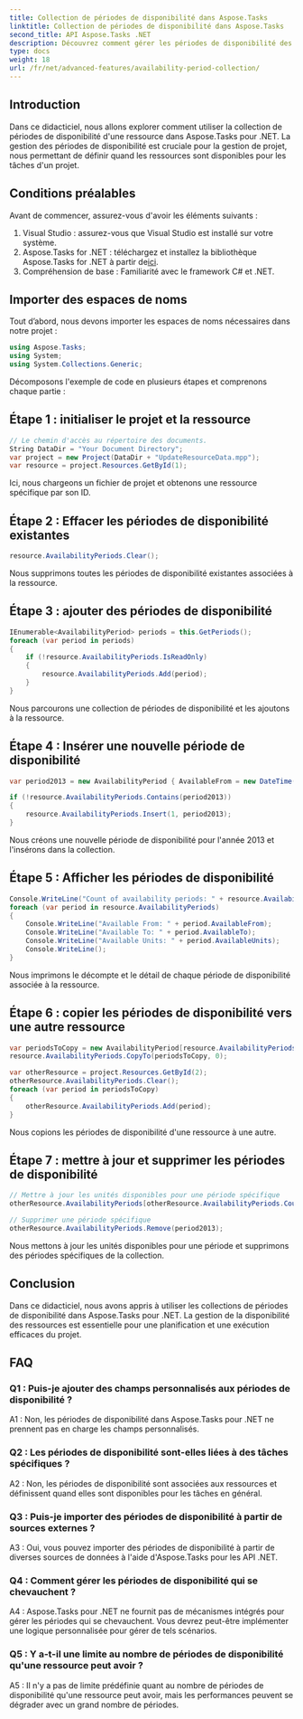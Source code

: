 ```yaml
---
title: Collection de périodes de disponibilité dans Aspose.Tasks
linktitle: Collection de périodes de disponibilité dans Aspose.Tasks
second_title: API Aspose.Tasks .NET
description: Découvrez comment gérer les périodes de disponibilité des ressources dans Aspose.Tasks pour .NET. Ce didacticiel étape par étape vous guide dans l'ajout, la mise à jour et la suppression de périodes de disponibilité, garantissant ainsi une planification efficace des ressources du projet.
type: docs
weight: 18
url: /fr/net/advanced-features/availability-period-collection/
---
```

## Introduction

Dans ce didacticiel, nous allons explorer comment utiliser la collection de périodes de disponibilité d'une ressource dans Aspose.Tasks pour .NET. La gestion des périodes de disponibilité est cruciale pour la gestion de projet, nous permettant de définir quand les ressources sont disponibles pour les tâches d'un projet.

## Conditions préalables

Avant de commencer, assurez-vous d'avoir les éléments suivants :

1. Visual Studio : assurez-vous que Visual Studio est installé sur votre système.
2.  Aspose.Tasks for .NET : téléchargez et installez la bibliothèque Aspose.Tasks for .NET à partir de[ici](https://releases.aspose.com/tasks/net/).
3. Compréhension de base : Familiarité avec le framework C# et .NET.

## Importer des espaces de noms

Tout d’abord, nous devons importer les espaces de noms nécessaires dans notre projet :

```csharp
using Aspose.Tasks;
using System;
using System.Collections.Generic;


```

Décomposons l'exemple de code en plusieurs étapes et comprenons chaque partie :

## Étape 1 : initialiser le projet et la ressource

```csharp
// Le chemin d'accès au répertoire des documents.
String DataDir = "Your Document Directory";
var project = new Project(DataDir + "UpdateResourceData.mpp");
var resource = project.Resources.GetById(1);
```

Ici, nous chargeons un fichier de projet et obtenons une ressource spécifique par son ID.

## Étape 2 : Effacer les périodes de disponibilité existantes

```csharp
resource.AvailabilityPeriods.Clear();
```

Nous supprimons toutes les périodes de disponibilité existantes associées à la ressource.

## Étape 3 : ajouter des périodes de disponibilité

```csharp
IEnumerable<AvailabilityPeriod> periods = this.GetPeriods();
foreach (var period in periods)
{
    if (!resource.AvailabilityPeriods.IsReadOnly)
    {
        resource.AvailabilityPeriods.Add(period);
    }
}
```

Nous parcourons une collection de périodes de disponibilité et les ajoutons à la ressource.

## Étape 4 : Insérer une nouvelle période de disponibilité

```csharp
var period2013 = new AvailabilityPeriod { AvailableFrom = new DateTime(2013, 1, 1), AvailableTo = new DateTime(2013, 12, 12), AvailableUnits = 0.81 };

if (!resource.AvailabilityPeriods.Contains(period2013))
{
    resource.AvailabilityPeriods.Insert(1, period2013);
}
```

Nous créons une nouvelle période de disponibilité pour l'année 2013 et l'insérons dans la collection.

## Étape 5 : Afficher les périodes de disponibilité

```csharp
Console.WriteLine("Count of availability periods: " + resource.AvailabilityPeriods.Count);
foreach (var period in resource.AvailabilityPeriods)
{
    Console.WriteLine("Available From: " + period.AvailableFrom);
    Console.WriteLine("Available To: " + period.AvailableTo);
    Console.WriteLine("Available Units: " + period.AvailableUnits);
    Console.WriteLine();
}
```

Nous imprimons le décompte et le détail de chaque période de disponibilité associée à la ressource.

## Étape 6 : copier les périodes de disponibilité vers une autre ressource

```csharp
var periodsToCopy = new AvailabilityPeriod[resource.AvailabilityPeriods.Count];
resource.AvailabilityPeriods.CopyTo(periodsToCopy, 0);

var otherResource = project.Resources.GetById(2);
otherResource.AvailabilityPeriods.Clear();
foreach (var period in periodsToCopy)
{
    otherResource.AvailabilityPeriods.Add(period);
}
```

Nous copions les périodes de disponibilité d'une ressource à une autre.

## Étape 7 : mettre à jour et supprimer les périodes de disponibilité

```csharp
// Mettre à jour les unités disponibles pour une période spécifique
otherResource.AvailabilityPeriods[otherResource.AvailabilityPeriods.Count - 2].AvailableUnits = 0.90;

// Supprimer une période spécifique
otherResource.AvailabilityPeriods.Remove(period2013);
```

Nous mettons à jour les unités disponibles pour une période et supprimons des périodes spécifiques de la collection.

## Conclusion

Dans ce didacticiel, nous avons appris à utiliser les collections de périodes de disponibilité dans Aspose.Tasks pour .NET. La gestion de la disponibilité des ressources est essentielle pour une planification et une exécution efficaces du projet.

## FAQ

### Q1 : Puis-je ajouter des champs personnalisés aux périodes de disponibilité ?

A1 : Non, les périodes de disponibilité dans Aspose.Tasks pour .NET ne prennent pas en charge les champs personnalisés.

### Q2 : Les périodes de disponibilité sont-elles liées à des tâches spécifiques ?

A2 : Non, les périodes de disponibilité sont associées aux ressources et définissent quand elles sont disponibles pour les tâches en général.

### Q3 : Puis-je importer des périodes de disponibilité à partir de sources externes ?

A3 : Oui, vous pouvez importer des périodes de disponibilité à partir de diverses sources de données à l'aide d'Aspose.Tasks pour les API .NET.

### Q4 : Comment gérer les périodes de disponibilité qui se chevauchent ?

A4 : Aspose.Tasks pour .NET ne fournit pas de mécanismes intégrés pour gérer les périodes qui se chevauchent. Vous devrez peut-être implémenter une logique personnalisée pour gérer de tels scénarios.

### Q5 : Y a-t-il une limite au nombre de périodes de disponibilité qu'une ressource peut avoir ?

A5 : Il n'y a pas de limite prédéfinie quant au nombre de périodes de disponibilité qu'une ressource peut avoir, mais les performances peuvent se dégrader avec un grand nombre de périodes.